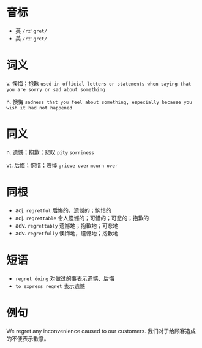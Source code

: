 # 音标

- 英 `/rɪ'gret/`
- 美 `/rɪ'ɡrɛt/`

# 词义

v. 懊悔；抱歉
`used in official letters or statements when saying that you are sorry or sad about something`

n. 懊悔
`sadness that you feel about something, especially because you wish it had not happened`

# 同义

n. 遗憾；抱歉；悲叹
`pity` `sorriness`

vt. 后悔；惋惜；哀悼
`grieve over` `mourn over`

# 同根

- adj. `regretful` 后悔的，遗憾的；惋惜的
- adj. `regrettable` 令人遗憾的；可惜的；可悲的；抱歉的
- adv. `regrettably` 遗憾地；抱歉地；可悲地
- adv. `regretfully` 懊悔地，遗憾地；抱歉地

# 短语

- `regret doing` 对做过的事表示遗憾、后悔
- `to express regret` 表示遗憾

# 例句

We regret any inconvenience caused to our customers.
我们对于给顾客造成的不便表示歉意。


